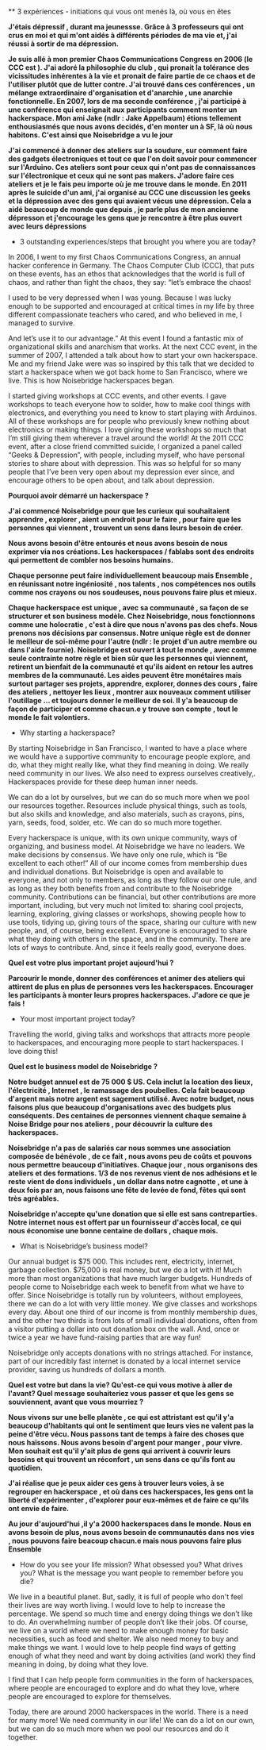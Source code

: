 ** 3 expériences - initiations qui vous ont menés là, où vous en êtes 

__J'étais dépressif , durant ma jeunessse. Grâce à 3 professeurs qui ont crus en moi et qui m'ont aidés à différents périodes de ma vie et, j'ai réussi à sortir de ma dépression.__

__Je suis allé à mon premier Chaos Communications Congress en 2006 (le CCC est ).
J'ai adoré la philosophie du club , qui pronait la tolérance des vicissitudes inhérentes à la vie et pronait de faire partie de ce chaos et de l'utiliser plutôt que de lutter contre.
J'ai trouvé dans ces conférences , un mélange extraordinaire d'organisation et d'anarchie , une anarchie fonctionnelle. En 2007, lors de ma seconde conférence , j'ai participé à une conférence qui enseignait aux participants comment monter un hackerspace. Mon ami Jake (ndlr : Jake Appelbaum) étions tellement enthousiasmés que nous avons decidés, d'en monter un à SF, là où nous habitons. C'est ainsi que Noisebridge a vu le jour__

__J'ai commencé à donner des ateliers sur la soudure, sur comment faire des gadgets électroniques et tout ce que l'on doit savoir pour commencer sur l'Arduino. Ces ateliers sont pour ceux qui n'ont pas de connaissances sur l'électronique et ceux qui ne sont pas makers. J'adore faire ces ateliers et je le fais peu importe où je me trouve dans le monde. En 2011 après le suicide d'un ami, j'ai organisé au CCC une discussion les geeks et la dépression avec des gens qui avaient vécus une dépression. Cela a aidé beaucoup de monde que depuis , je parle plus de mon ancienne dépresson et j'encourage les gens que je rencontre à être plus ouvert avec leurs dépressions__

* 3 outstanding experiences/steps that brought you where you are today?

In 2006, I went to my first Chaos Communications Congress, an annual hacker conference in Germany. 
The Chaos Computer Club (CCC), that puts on these events, has an ethos that acknowledges that the world is full of chaos, and rather than fight the chaos, they say: “let’s embrace the chaos! 

I used to be very depressed when I was young. Because I was lucky enough to be supported and encouraged at critical times in my life by three different compassionate teachers who cared, and who believed in me, I managed to survive.

And let’s use it to our advantage.” At this event I found a fantastic mix of organizational skills and anarchism that works. At the next CCC event, in the summer of 2007, I attended a talk about how to start your own hackerspace. 
Me and my friend Jake were was so inspired by this talk that we decided to start a hackerspace when we got back home to San Francisco, where we live. This is how Noisebridge hackerspaces began.

I started giving workshops at CCC events, and other events. I gave workshops to teach everyone how to solder, how to make cool things with electronics, and everything you need to know to start playing with Arduinos. 
All of these workshops are for people who previously knew nothing about electronics or making things. 
I love giving these workshops so much that I’m still giving them wherever a travel around the world! At the 2011 CCC event, after a close friend committed suicide, I organized a panel called “Geeks & Depression”, with people, including myself, who have personal stories to share about with depression. This was so helpful for so many people that I’ve been very open about my depression ever since, and encourage others to be open about, and talk about depression.



__Pourquoi avoir démarré un hackerspace ?__

__J'ai commencé Noisebridge pour que les curieux qui souhaitaient apprendre , explorer , aient un endroit pour le faire , pour faire que les personnes qui viennent , trouvent un sens dans leurs besoin de créer.__

__Nous avons besoin d'être entourés et nous avons besoin de nous exprimer via nos créations. Les hackerspaces / fablabs sont des endroits qui permettent de combler nos besoins humains.__

__Chaque personne peut faire individuellement beaucoup mais Ensemble , en réunissant notre ingéniosité , nos talents , nos compétences nos outils comme nos crayons ou nos soudeuses, nous pouvons faire plus et mieux.__ 

__Chaque hackerspace est unique , avec sa communauté , sa façon de se structurer et son business modèle. Chez Noisebridge, nous fonctionnons comme une holocratie , c'est à dire que nous n'avons pas des chefs. Nous prenons nos décisions par consensus. Notre unique règle est de donner le meilleur de soi-même pour l'autre (ndlr : le projet d'un autre membre ou dans l'aide fournie). Noisebridge est ouvert à tout le monde , avec comme seule contrainte notre règle et bien sûr que les personnes qui viennent, retirent un bienfait de la communauté et qu'ils aident en retour les autres membres de la communauté.
Les aides peuvent être monétaires mais surtout partager ses projets, apprendre, explorer, donnes des cours , faire des ateliers , nettoyer les lieux , montrer aux nouveaux comment utiliser l'outillage ... et toujours donner le meilleur de soi. Il y'a beaucoup de façon de participer et comme chacun.e y trouve son compte , tout le monde le fait volontiers.__

* Why starting a hackerspace?

By starting Noisebridge in San Francisco, I wanted to have a place where we would have a supportive community to encourage people explore, and do, what they might really like, what they find meaning in doing. 
We really need community in our lives. We also need to express ourselves creatively,. Hackerspaces provide for these deep human inner needs.

We can do a lot by ourselves, but we can do so much more when we pool our resources together. 
Resources include physical things, such as tools, but also skills and knowledge, and also materials, such as crayons, pins, yarn, seeds, food, solder, etc. We can do so much more together.

Every hackerspace is unique, with its own unique community, ways of organizing, and business model. At Noisebridge we have no leaders. We make decisions by consensus. We have only one rule, which is “Be excellent to each other!” All of our income comes from membership dues and individual donations. 
But Noisebridge is open and available to everyone, and not only to members, as long as they follow our one rule, and as long as they both benefits from and contribute to the Noisebridge community. 
Contributions can be financial, but other contributions are more important, including, but very much not limited to: sharing cool projects, learning, exploring, giving classes or workshops, showing people how to use tools, tidying up, giving tours of the space, sharing our culture with new people, and, of course, being excellent. Everyone is encouraged to share what they doing with others in the space, and in the community. There are lots of ways to contribute. And, since it feels really good, everyone does.

__Quel est votre plus important projet aujourd'hui ?__

__Parcourir le monde, donner des conférences et animer des ateliers qui attirent de plus en plus de personnes vers les hackerspaces. Encourager les participants à monter leurs propres hackerspaces. J'adore ce que je fais !__

* Your most important project today?

Travelling the world, giving talks and workshops that attracts more people to hackerspaces, and encouraging more people to start hackerspaces. I love doing this!

__Quel est le business model de Noisebridge ?__

__Notre budget annuel est de 75 000 $ US. Cela inclut la location des lieux, l'électricité , Internet , le ramassage des poubelles. Cela fait beaucoup d'argent mais notre argent est sagement utilisé. Avec notre budget, nous faisons plus que beaucoup d'organisations avec des budgets plus conséquents. Des centaines de personnes viennent chaque semaine à Noise Bridge pour nos ateliers , pour découvrir la culture des hackerspaces.__

__Noisebridge n'a pas de salariés car nous sommes une association composée de bénévole , de ce fait , nous avons peu de coûts et pouvons nous permettre beaucoup d'initiatives. Chaque jour , nous organisons des ateliers et des formations. 1/3 de nos revenus vient de nos adhésions et le reste vient de dons individuels , un dollar dans notre cagnotte , et une à deux fois par an, nous faisons une fête de levée de fond, fêtes qui sont très agréables.__  

__Noisebridge n'accepte qu'une donation que si elle est sans contreparties. Notre internet nous est offert par un fournisseur d'accès local, ce qui nous économise une bonne centaine de dollars , chaque mois.__

* What is Noisebridge’s business model?

Our annual budget is $75 000. This includes rent, electricity, internet, garbage collection. 
$75,000 is real money, but we do a lot with it! Much more than most organizations that have much larger budgets. Hundreds of people come to Noisebridge each week to benefit from what we have to offer. 
Since Noisebridge is totally run by volunteers, without employees, there we can do a lot with very little money. We give classes and workshops every day. About one third of our income is from monthly membership dues, and the other two thirds is from lots of small individual donations, often from a visitor putting a dollar into out donation box on the wall. 
And, once or twice a year we have fund-raising parties that are way fun!

Noisebridge only accepts donations with no strings attached. For instance, part of our incredibly fast internet is donated by a local internet service provider, saving us hundreds of dollars a month.

__Quel est votre but dans la vie? Qu'est-ce qui vous motive à aller de l'avant? Quel message souhaiteriez vous passer et que les gens se souviennent, avant que vous mourriez ?__

__Nous vivons sur une belle planète , ce qui est attristant est qu'il y'a beaucoup d'habitants qui ont le sentiment que leurs vies ne valent pas la peine d'être vécu. Nous passons tant de temps à faire des choses que nous haïssons. Nous avons besoin d'argent pour manger , pour vivre. Mon souhait est qu'il y'ait plus de gens qui arrivent à couvrir leurs besoins et qui trouvent un réconfort , un sens dans ce qu'ils font au quotidien.__

__J'ai réalise que je peux aider ces gens à trouver leurs voies, à se regrouper en hackerspace , et où dans ces hackerspaces, les gens ont la liberté d'expérimenter , d'explorer pour eux-mêmes et de faire ce qu'ils ont envie de faire.__

__Au jour d'aujourd'hui ,il y'a 2000 hackerspaces dans le monde. Nous en avons besoin de plus, nous avons besoin de communautés dans nos vies  , nous pouvons faire beacoup chacun.e mais nous pouvons faire plus Ensemble__

* How do you see your life mission? What obsessed you? What drives you? What is the message you want people to remember before you die?

We live in a beautiful planet. But, sadly, it is full of people who don't feel their lives are way worth living. 
I would love to help to increase the percentage. We spend so much time and energy doing things we don’t like to do. An overwhelming number of people don’t like their jobs. 
Of course, we live on a world where we need to make enough money for basic necessities, such as food and shelter. We also need money to buy and make things we want. 
I would love to help people find ways of getting enough of what they need and want by doing activities (and work) they find meaning in doing, by doing what they love.

I find that I can help people form communities in the form of hackerspaces, where people are encouraged to explore and do what they love, where people are encouraged to explore for themselves. 

Today, there are around 2000 hackerspaces in the world. There is a need for many more! We need community in our life! 
We can do a lot on our own, but we can do so much more when we pool our resources and do it together.

